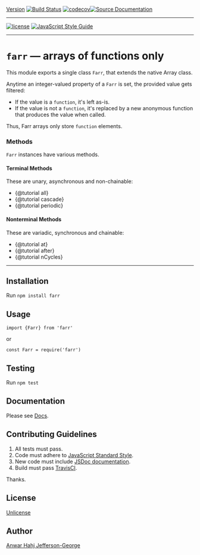 [Version](https://img.shields.io/github/package-json/v/anwarhahjjeffersongeorge/farr/master.svg) [![Build Status](https://travis-ci.com/anwarhahjjeffersongeorge/farr.svg?branch=master)](https://travis-ci.com/anwarhahjjeffersongeorge/farr) [![codecov](https://codecov.io/gh/anwarhahjjeffersongeorge/farr/branch/master/graph/badge.svg)](https://codecov.io/gh/anwarhahjjeffersongeorge/farr)[![Source Documentation](https://anwarhahjjeffersongeorge.github.io/farr/badge.svg)](https://anwarhahjjeffersongeorge.github.io/farr/source.html)

------------

[![license](https://img.shields.io/github/license/anwarhahjjeffersongeorge/farr.svg)](UNLICENSE) [![JavaScript Style Guide](https://img.shields.io/badge/code_style-standard-blue.svg)](https://standardjs.com)

--------------

# `farr` &mdash; arrays of functions only

This module exports a single class `Farr`, that extends the native Array class.

Anytime an integer-valued property of a `Farr` is set, the provided value gets filtered:
- If the value is a `function`, it's left as-is.
- If the value is not a `function`, it's replaced by a new anonymous function that produces the value when called.

Thus, Farr arrays only store `function` elements.

### Methods

`Farr` instances have various methods.

#### Terminal Methods
These are unary, asynchronous and non-chainable:

- {@tutorial all}
- {@tutorial cascade}
- {@tutorial periodic}

#### Nonterminal Methods
These are variadic, synchronous and chainable:

- {@tutorial at}
- {@tutorial after}
- {@tutorial nCycles}

------
## Installation

Run `npm install farr`

## Usage

    import {Farr} from 'farr'

or

    const Farr = require('farr')


## Testing
Run `npm test`


## Documentation

Please see [Docs](https://anwarhahjjeffersongeorge.github.io/linkedfunclist/).

## Contributing Guidelines
1.  All tests must pass.
3. Code must adhere to [JavaScript Standard Style](https://standardjs.com).
4. New code must include [JSDoc documentation](https://jsdoc.app/).
5. Build must pass [TravisCI](https://travis-ci.com/anwarhahjjeffersongeorge/farr).

Thanks.

## License
[Unlicense](https://unlicense.org/)

## Author
[Anwar Hahj Jefferson-George](https://github.com/anwarhahjjeffersongeorge)
